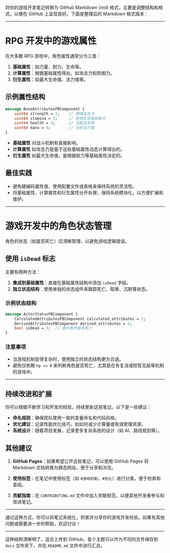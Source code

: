 将你的游戏开发笔记转换为 GitHub Markdown (md) 格式，主要是调整结构和格式，以便在 GitHub 上呈现良好。下面是整理后的 Markdown 格式版本：

---

# RPG 开发中的游戏属性

在大多数 RPG 游戏中，角色属性通常分为三类：
1. **基础属性**：如力量、耐力、生命等。
2. **计算属性**：根据基础属性得出，如攻击力和防御力。
3. **衍生属性**：如最大生命值、法力值等。

## 示例属性结构

```protobuf
message BaseAttributesPBComponent {
    uint64 strength = 1;    // 物理攻击力
    uint64 stamina = 2;     // 影响生命值和耐力
    uint64 health = 3;      // 当前生命值
    uint64 mana = 4;        // 当前法力值
}
```

- **基础属性** 对战斗机制有直接影响。
- **计算属性** 如攻击力是基于这些基础属性动态计算得出的。
- **衍生属性** 如最大生命值，是根据耐力等基础属性决定的。

## 最佳实践
- 避免硬编码属性值，使用配置文件或表格来保持系统的灵活性。
- 将基础属性、计算属性和衍生属性分开处理，保持系统模块化，以方便扩展和维护。

---

# 游戏开发中的角色状态管理

角色的状态（如是否死亡）应清晰管理，以避免游戏逻辑错误。

## 使用 `isDead` 标志

主要有两种方法：
1. **集成到基础属性**：直接在基础属性结构中添加 `isDead` 字段。
2. **独立状态结构**：使用单独的状态组件来跟踪死亡、眩晕、沉默等状态。

### 示例状态结构

```protobuf
message ActorStatusPBComponent {
    CalculatedAttributesPBComponent calculated_attributes = 1;
    DerivedAttributesPBComponent derived_attributes = 2;
    bool isDead = 3;  // 表示角色是否死亡
}
```

### 注意事项
- 当游戏机制变得复杂时，使用独立的状态结构更为合适。
- 避免仅依赖 `hp <= 0` 来判断角色是否死亡，尤其是在有复活或短暂无敌等机制的游戏中。

---

## 持续改进和扩展

你可以根据不断学习和开发的经验，持续更新这些笔记。以下是一些建议：

- **命名规则**：确保团队使用一致的变量命名和代码风格。
- **优化建议**：记录性能优化技巧，如如何减少计算量或有效管理资源。
- **系统设计**：随着项目发展，记录更多复杂系统的设计（如 AI、路径规划等）。

## 其他建议

1. **GitHub Pages**：如果希望公开这些笔记，可以使用 GitHub Pages 将 Markdown 文档转换为静态网站，便于分享和浏览。
   
2. **使用标签**：在笔记中使用标签（如 `#游戏机制`、`#优化`）进行分类，便于检索和查阅。

3. **贡献指南**：在 `CONTRIBUTING.md` 文件中加入贡献规范，以便其他开发者参与和改进笔记。

---

通过这种方式，你可以将笔记系统化，积累并分享你的游戏开发经验。如果有其他问题或需要进一步的帮助，欢迎讨论！

---

这种结构清晰明了，适合上传到 GitHub。各个主题可以作为不同的文件保存到 `docs` 文件夹下，并在 `README.md` 文件中进行汇总。